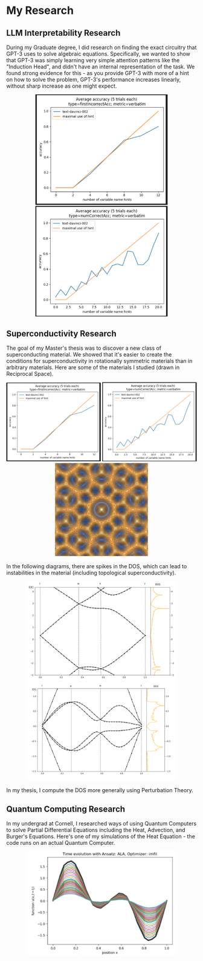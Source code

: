 

# My Research



## LLM Interpretability Research

During my Graduate degree, I did research on finding the exact circuitry that GPT-3 uses to solve algebraic equations. Specifically, we wanted to show that GPT-3 was simply learning very simple attention patterns like the "Induction Head", and didn't have an internal representation of the task. 
We found strong evidence for this - as you provide GPT-3 with more of a hint on how to solve the problem, GPT-3's performance increases linearly, without sharp increase as one might expect.


<p align="center">
<img src="/images/8.png" alt="gpt linear 1" width="350"/>
<img src="/images/10.png" alt="gpt linear 2" width="350"/>
</p>

## Superconductivity Research


The goal of my Master's thesis was to discover a new class of superconducting material. We showed that it's easier to create the conditions for superconductivity in rotationally symmetric materials than in arbitrary materials. 
Here are some of the materials I studied (drawn in Reciprocal Space).

<p align="center">
<img src="/images/2.png" alt="4 fold mat" width="250"/>
<img src="/images/3.png" alt="6 fold mat" width="250"/>
<img src="/images/4.png" alt="10 fold mat" width="250"/>
</p>



In the following diagrams, there are spikes in the DOS, which can lead to instabilities in the material (including topological superconductivity).

<p align="center">
<img src="/images/5.png" alt="4 fold band" width="400"/>
<img src="/images/6.png" alt="6 fold band" width="400"/>
<!-- <img src="/images/7.png" alt="10 fold band" width="500"/> -->
</p>


In my thesis, I compute the DOS more generally using Perturbation Theory.



## Quantum Computing Research


In my undergrad at Cornell, I researched ways of using Quantum Computers to solve Partial Differential Equations including the Heat, Advection, and Burger's Equations. Here's one of my simulations of the Heat Equation - the code runs on an actual Quantum Computer. 

<p align="center">
<img src="/images/0.png" alt="4 fold band" width="400"/>
<!-- <img src="/images/1.png" alt="6 fold band" width="400"/> -->
</p>


